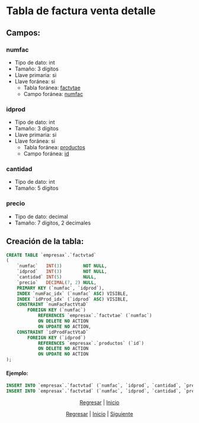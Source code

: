 # Tabla de factura venta detalle
## Campos:
### numfac
* Tipo de dato: int
* Tamaño: 3 dígitos
* Llave primaria: si
* Llave foránea: si
    * Tabla foránea: [factvtae](08%20Factura%20Venta%20Encabezado.mdo.md)
    * Campo foránea: [numfac](08%20Factura%20Venta%20Encabezado.mdo.md#numfac)

### idprod
* Tipo de dato: int
* Tamaño: 3 dígitos
* Llave primaria: si
* Llave foránea: si
    * Tabla foránea: [productos](02%20Productos.md)
    * Campo foránea: [id](02%20Productos.md#id)

### cantidad
* Tipo de dato: int
* Tamaño: 5 dígitos

### precio
* Tipo de dato: decimal
* Tamaño: 7 dígitos, 2 decimales

## Creación de la tabla:
``` sql
CREATE TABLE `empresax`.`factvtad`
(
    `numfac`   INT(3)        NOT NULL,
    `idprod`   INT(3)        NOT NULL,
    `cantidad` INT(5)        NULL,
    `precio`   DECIMAL(7, 2) NULL,
    PRIMARY KEY (`numfac`, `idprod`),
    INDEX `numFac_idx` (`numfac` ASC) VISIBLE,
    INDEX `idProd_idx` (`idprod` ASC) VISIBLE,
    CONSTRAINT `numFacFactVtaD`
        FOREIGN KEY (`numfac`)
            REFERENCES `empresax`.`factvtae` (`numfac`)
            ON DELETE NO ACTION
            ON UPDATE NO ACTION,
    CONSTRAINT `idProdFactVtaD`
        FOREIGN KEY (`idprod`)
            REFERENCES `empresax`.`productos` (`id`)
            ON DELETE NO ACTION
            ON UPDATE NO ACTION
);
```

#### Ejemplo:
``` sql
INSERT INTO `empresax`.`factvtad` (`numfac`, `idprod`, `cantidad`, `precio`) VALUES ('001', '001', '10', '100.00');
INSERT INTO `empresax`.`factvtad` (`numfac`, `idprod`, `cantidad`, `precio`) VALUES ('001', '002', '20', '50.00');
```
<center>

[Regresar](08%20Factura%20Venta%20Encabezado.mdo.md) | [Inicio](01%20Getting%20Started.mdmd)
</center>

<p align="center">
    <a href="./08 Factura Venta Encabezado.md">Regresar</a> |
    <a href="../README.md">Inicio</a> |
    <a href="./csv/01 Getting Started.md">Siguiente</a>
</p>